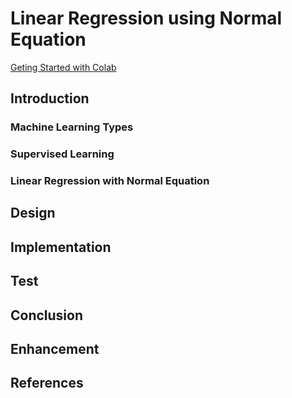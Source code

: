 # Linear Regression using Normal Equation
[Geting Started with Colab](https://github.com/SharonCao0920/MachineLearning/tree/main/StartWithColab)

## Introduction 
### Machine Learning Types
### Supervised Learning
### Linear Regression with Normal Equation

## Design
## Implementation
## Test
## Conclusion
## Enhancement
## References
